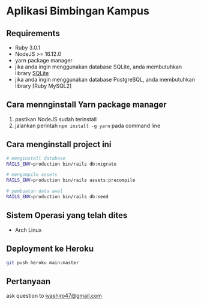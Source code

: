 # Aplikasi Bimbingan Kampus

## Requirements

- Ruby 3.0.1
- NodeJS >= 16.12.0
- yarn package manager 
- jika anda ingin menggunakan database SQLite, anda membutuhkan library [SQLite](https://www.sqlite.org) 
- jika anda ingin menggunakan database PostgreSQL, anda membutuhkan library [Ruby MySQL2]

## Cara mennginstall Yarn package manager

1. pastikan NodeJS sudah terinstall
2. jalankan perintah `npm install -g yarn` pada command line


## Cara menginstall project ini

```bash
# menginstall database
RAILS_ENV=production bin/rails db:migrate

# mengompile assets
RAILS_ENV=production bin/rails assets:precompile

# pembuatan data awal
RAILS_ENV=production bin/rails db:seed
```

## Sistem Operasi yang telah dites

- Arch Linux

## Deployment ke Heroku

```bash
git push heroku main:master
```

## Pertanyaan

ask question to [iyashiro47@gmail.com](mailto:iyashiro47@gmail.com)

